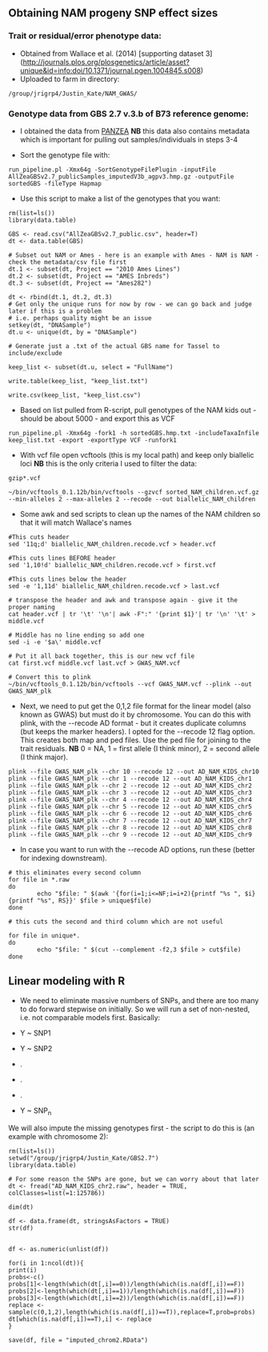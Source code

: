 ## Obtaining NAM progeny SNP effect sizes

### Trait or residual/error phenotype data:

- Obtained from Wallace et al. (2014) [supporting dataset 3] (http://journals.plos.org/plosgenetics/article/asset?unique&id=info:doi/10.1371/journal.pgen.1004845.s008)
- Uploaded to farm in directory:
```
/group/jrigrp4/Justin_Kate/NAM_GWAS/
```

### Genotype data from GBS 2.7 v.3.b of B73 reference genome:
-  I obtained the data from [PANZEA](http://mirrors.iplantcollaborative.org/browse/iplant/home/shared/panzea/genotypes/GBS/v27/AllZeaGBSv2.7_publicSamples_imputedV3b_agpv3.hmp.gz) **NB** this data also contains metadata which is important for pulling out samples/individuals in steps 3-4 

- Sort the genotype file with:

```
run_pipeline.pl -Xmx64g -SortGenotypeFilePlugin -inputFile AllZeaGBSv2.7_publicSamples_imputedV3b_agpv3.hmp.gz -outputFile sortedGBS -fileType Hapmap
```

- Use this script to make a list of the genotypes that you want:
```
rm(list=ls())
library(data.table)

GBS <- read.csv("AllZeaGBSv2.7_public.csv", header=T)
dt <- data.table(GBS)

# Subset out NAM or Ames - here is an example with Ames - NAM is NAM - check the metadata/csv file first
dt.1 <- subset(dt, Project == "2010 Ames Lines")
dt.2 <- subset(dt, Project == "AMES Inbreds")
dt.3 <- subset(dt, Project == "Ames282")

dt <- rbind(dt.1, dt.2, dt.3)
# Get only the unique runs for now by row - we can go back and judge later if this is a problem
# i.e. perhaps quality might be an issue
setkey(dt, "DNASample")
dt.u <- unique(dt, by = "DNASample")

# Generate just a .txt of the actual GBS name for Tassel to include/exclude

keep_list <- subset(dt.u, select = "FullName")

write.table(keep_list, "keep_list.txt")

write.csv(keep_list, "keep_list.csv")
```


- Based on list pulled from R-script, pull genotypes of the NAM kids out - should be about 5000 - and export this as VCF
```
run_pipeline.pl -Xmx64g -fork1 -h sortedGBS.hmp.txt -includeTaxaInfile keep_list.txt -export -exportType VCF -runfork1

```

- With vcf file open vcftools (this is my local path) and keep only biallelic loci **NB** this is the only criteria I used to filter the data:

```
gzip*.vcf

~/bin/vcftools_0.1.12b/bin/vcftools --gzvcf sorted_NAM_children.vcf.gz --min-alleles 2 --max-alleles 2 --recode --out biallelic_NAM_children
```
- Some awk and sed scripts to clean up the names of the NAM children so that it will match Wallace's names

```
#This cuts header
sed '11q;d' biallelic_NAM_children.recode.vcf > header.vcf

#This cuts lines BEFORE header
sed '1,10!d' biallelic_NAM_children.recode.vcf > first.vcf

#This cuts lines below the header
sed -e '1,11d' biallelic_NAM_children.recode.vcf > last.vcf

# transpose the header and awk and transpose again - give it the proper naming
cat header.vcf | tr '\t' '\n'| awk -F":" '{print $1}'| tr '\n' '\t' > middle.vcf

# Middle has no line ending so add one
sed -i -e '$a\' middle.vcf

# Put it all back together, this is our new vcf file
cat first.vcf middle.vcf last.vcf > GWAS_NAM.vcf

# Convert this to plink
~/bin/vcftools_0.1.12b/bin/vcftools --vcf GWAS_NAM.vcf --plink --out GWAS_NAM_plk

```
- Next, we need to put get the 0,1,2 file format for the linear model (also known as GWAS) but must do it by chromosome. You can do this with plink, with the --recode AD format - but it creates duplicate columns (but keeps the marker headers). I opted for the --recode 12 flag option. This creates both map and ped files. Use the ped file for joining to the trait residuals. **NB** 0 = NA, 1 = first allele (I think minor), 2 = second allele (I think major).

```
plink --file GWAS_NAM_plk --chr 10 --recode 12 --out AD_NAM_KIDS_chr10
plink --file GWAS_NAM_plk --chr 1 --recode 12 --out AD_NAM_KIDS_chr1
plink --file GWAS_NAM_plk --chr 2 --recode 12 --out AD_NAM_KIDS_chr2
plink --file GWAS_NAM_plk --chr 3 --recode 12 --out AD_NAM_KIDS_chr3
plink --file GWAS_NAM_plk --chr 4 --recode 12 --out AD_NAM_KIDS_chr4
plink --file GWAS_NAM_plk --chr 5 --recode 12 --out AD_NAM_KIDS_chr5
plink --file GWAS_NAM_plk --chr 6 --recode 12 --out AD_NAM_KIDS_chr6
plink --file GWAS_NAM_plk --chr 7 --recode 12 --out AD_NAM_KIDS_chr7
plink --file GWAS_NAM_plk --chr 8 --recode 12 --out AD_NAM_KIDS_chr8
plink --file GWAS_NAM_plk --chr 9 --recode 12 --out AD_NAM_KIDS_chr9
```

- In case you want to run with the --recode AD options, run these (better for indexing downstream). 
```
# this eliminates every second column
for file in *.raw
do
        echo "$file: " $(awk '{for(i=1;i<=NF;i=i+2){printf "%s ", $i}{printf "%s", RS}}' $file > unique$file)
done

# this cuts the second and third column which are not useful

for file in unique*.
do
        echo "$file: " $(cut --complement -f2,3 $file > cut$file)
done

```

## Linear modeling with R

- We need to eliminate massive numbers of SNPs, and there are too many to do forward stepwise on initially. So we will run a set of non-nested, i.e. not comparable models first. Basically:

- Y ~ SNP1
- Y ~ SNP2
- .
- .
- .
- Y ~ SNP<sub>n</sub>


We will also impute the missing genotypes first - the script to do this is (an example with chromosome 2):

```
rm(list=ls())
setwd("/group/jrigrp4/Justin_Kate/GBS2.7")
library(data.table)

# For some reason the SNPs are gone, but we can worry about that later
dt <- fread("AD_NAM_KIDS_chr2.raw", header = TRUE, colClasses=list(=1:125786))

dim(dt)

df <- data.frame(dt, stringsAsFactors = TRUE)
str(df)


df <- as.numeric(unlist(df))

for(i in 1:ncol(dt)){
print(i)
probs<-c()
probs[1]<-length(which(dt[,i]==0))/length(which(is.na(df[,i])==F))
probs[2]<-length(which(dt[,i]==1))/length(which(is.na(df[,i])==F))
probs[3]<-length(which(dt[,i]==2))/length(which(is.na(df[,i])==F))
replace <- sample(c(0,1,2),length(which(is.na(df[,i])==T)),replace=T,prob=probs)
dt[which(is.na(df[,i])==T),i] <- replace
}

save(df, file = "imputed_chrom2.RData")
```
